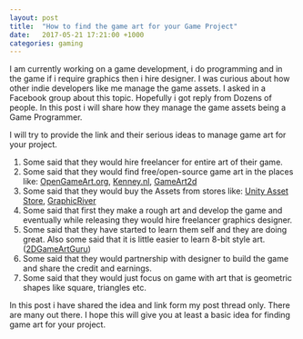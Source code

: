 ```yaml
---
layout: post
title:  "How to find the game art for your Game Project"
date:   2017-05-21 17:21:00 +1000
categories: gaming
---
```

I am currently working on a game development, i do programming and in the game if i require graphics then i hire designer. I was curious about how other indie developers like me manage the game assets. I asked in a Facebook group about this topic. Hopefully i got reply from Dozens of people. In this post i will share how they manage the game assets being a Game Programmer.

I will try to provide the link and their serious ideas to manage game art for your project.
<ol>
	<li>Some said that they would hire freelancer for entire art of their game.</li>
	<li>Some said that they would find free/open-source game art in the places like: <a href="https://opengameart.org/">OpenGameArt.org</a>, <a href="http://kenney.nl/assets">Kenney.nl</a>, <a href="http://www.gameart2d.com/">GameArt2d</a></li>
	<li>Some said that they would buy the Assets from stores like: <a href="https://www.assetstore.unity3d.com">Unity Asset Store</a>, <a href="https://graphicriver.net/">GraphicRiver</a></li>
	<li>Some said that first they make a rough art and develop the game and eventually while releasing they would hire freelancer graphics designer.</li>
	<li>Some said that they have started to learn them self and they are doing great. Also some said that it is little easier to learn 8-bit style art. (<a href="http://www.2dgameartguru.com">2DGameArtGuru</a>)</li>
	<li>Some said that they would partnership with designer to build the game and share the credit and earnings.</li>
	<li>Some said that they would just focus on game with art that is geometric shapes like square, triangles etc.</li>
</ol>
In this post i have shared the idea and link form my post thread only. There are many out there. I hope this will give you at least a basic idea for finding game art for your project.
